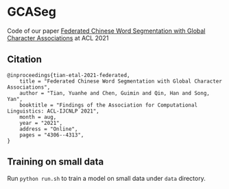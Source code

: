 # GCASeg

Code of our paper [Federated Chinese Word Segmentation with Global Character Associations](https://aclanthology.org/2021.findings-acl.376/) at ACL 2021

## Citation

```
@inproceedings{tian-etal-2021-federated,
    title = "Federated Chinese Word Segmentation with Global Character Associations",
    author = "Tian, Yuanhe and Chen, Guimin and Qin, Han and Song, Yan",
    booktitle = "Findings of the Association for Computational Linguistics: ACL-IJCNLP 2021",
    month = aug,
    year = "2021",
    address = "Online",
    pages = "4306--4313",
}
```

## Training on small data

Run `python run.sh` to train a model on small data under `data` directory.

